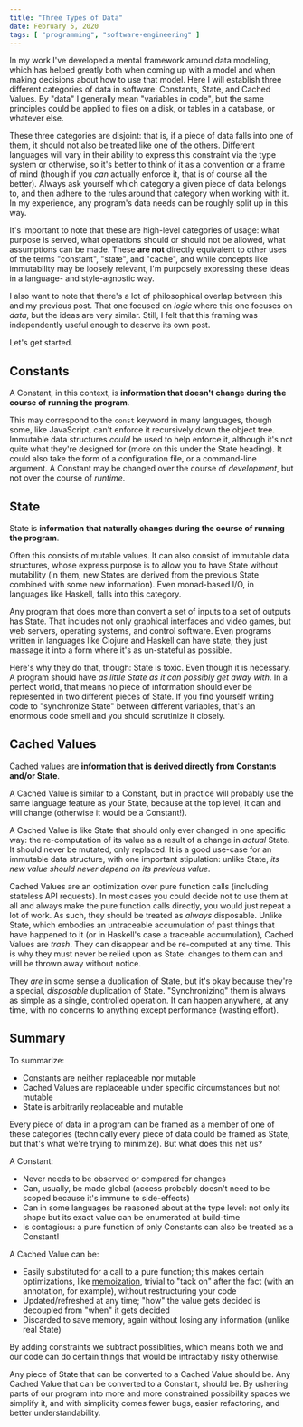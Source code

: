 ```yaml
---
title: "Three Types of Data"
date: February 5, 2020
tags: [ "programming", "software-engineering" ]
---
```


In my work I've developed a mental framework around data modeling, which has helped greatly
both when coming up with a model and when making decisions about how to use that model. Here I 
will establish three different categories of data in software: Constants, State, and Cached Values. 
By "data" I generally mean "variables in code", but the same principles could be applied to files on 
a disk, or tables in a database, or whatever else.

These three categories are disjoint: that is, if a piece of data falls into one of them, it should
not also be treated like one of the others. Different languages will vary in their ability to express
this constraint via the type system or otherwise, so it's better to think of it as a convention or
a frame of mind (though if you *can* actually enforce it, that is of course all the better). Always
ask yourself which category a given piece of data belongs to, and then adhere to the rules around
that category when working with it. In my experience, any program's data needs can be roughly 
split up in this way. 

It's important to note that these are high-level categories of usage: what purpose is served, what
operations should or should not be allowed, what assumptions can be made. These **are not** directly 
equivalent to other uses of the terms "constant", "state", and "cache", and while concepts like 
immutability may be loosely relevant, I'm purposely expressing these ideas in a language- and 
style-agnostic way.

I also want to note that there's a lot of philosophical overlap between this and my previous post.
That one focused on *logic* where this one focuses on *data*, but the ideas are very similar. 
Still, I felt that this framing was independently useful enough to deserve its own post.

Let's get started.

## Constants
A Constant, in this context, is **information that doesn't change during the course of running the 
program**.

This may correspond to the `const` keyword in many languages, though some, like JavaScript, can't 
enforce it recursively down the object tree. Immutable data structures *could* be used to help enforce it,
although it's not quite what they're designed for (more on this under the State heading). It could 
also take the form of a configuration file, or a command-line argument. A Constant may be changed over the 
course of *development*, but not over the course of *runtime*.

## State
State is **information that naturally changes during the course of running the program**.

Often this consists of mutable values. It can also consist of immutable data structures, whose
express purpose is to allow you to have State without mutability (in them, new States are derived 
from the previous State combined with some new information). Even monad-based I/O, in languages
like Haskell, falls into this category.

Any program that does more than convert a set of inputs to a set of outputs has State. That includes
not only graphical interfaces and video games, but web servers, operating systems, and control
software. Even programs written in languages like Clojure and Haskell can have state; they just 
massage it into a form where it's as un-stateful as possible.

Here's why they do that, though: State is toxic. Even though it is necessary. A program should
have *as little State as it can possibly get away with*. In a perfect world, that means no piece 
of information should ever be represented in two different pieces of State. If you find yourself
writing code to "synchronize State" between different variables, that's an enormous code smell 
and you should scrutinize it closely.

## Cached Values
Cached values are **information that is derived directly from Constants and/or State**.

A Cached Value is similar to a Constant, but in practice will probably use the same 
language feature as your State, because at the top level, it can and will change (otherwise 
it would be a Constant!).

A Cached Value is like State that should only ever changed in one specific way: the re-computation 
of its value as a result of a change in *actual* State. It should never be mutated, only replaced.
It is a good use-case for an immutable data structure, with one important stipulation: unlike
State, *its new value should never depend on its previous value*.

Cached Values are an optimization over pure function calls (including stateless API requests). 
In most cases you could decide not to use them at all and always make the pure function calls 
directly, you would just repeat a lot of work. As such, they should be treated as *always* disposable. 
Unlike State, which embodies an untraceable accumulation of past things that have happened to it 
(or in Haskell's case a traceable accumulation), Cached Values are *trash*. They can disappear and 
be re-computed at any time. This is why they must never be relied upon as State: changes to them 
can and will be thrown away without notice.

They *are* in some sense a duplication of State, but it's okay because they're a special, 
*disposable* duplication of State. "Synchronizing" them is always as simple as a single, 
controlled operation. It can happen anywhere, at any time, with no concerns to anything 
except performance (wasting effort).

## Summary
To summarize:
- Constants are neither replaceable nor mutable
- Cached Values are replaceable under specific circumstances but not mutable
- State is arbitrarily replaceable and mutable

Every piece of data in a program can be framed as a member of one of these categories (technically 
every piece of data could be framed as State, but that's what we're trying to minimize). But what 
does this net us?

A Constant:
- Never needs to be observed or compared for changes
- Can, usually, be made global (access probably doesn't need to be scoped because it's immune 
to side-effects)
- Can in some languages be reasoned about at the type level: not only its shape but its exact 
value can be enumerated at build-time
- Is contagious: a pure function of only Constants can also be treated as a Constant!

A Cached Value can be:
- Easily substituted for a call to a pure function; this makes certain optimizations, like 
[memoization](https://en.wikipedia.org/wiki/Memoization), trivial to "tack on" after the fact (with 
an annotation, for example), without restructuring your code
- Updated/refreshed at any time; "how" the value gets decided is decoupled from "when" it gets decided
- Discarded to save memory, again without losing any information (unlike real State)

By adding constraints we subtract possiblities, which means both we and our code can do certain 
things that would be intractably risky otherwise.

Any piece of State that can be converted to a Cached Value should be. Any Cached Value that can 
be converted to a Constant, should be. By ushering parts of our program into more and more 
constrained possibility spaces we simplify it, and with simplicity comes fewer bugs, easier 
refactoring, and better understandability.